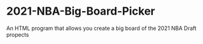 # 2021-NBA-Big-Board-Picker
An HTML program that allows you create a big board of the 2021 NBA Draft propects

